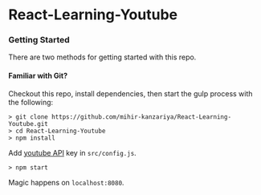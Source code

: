 # React-Learning-Youtube

### Getting Started

There are two methods for getting started with this repo.

#### Familiar with Git?
Checkout this repo, install dependencies, then start the gulp process with the following:

```
> git clone https://github.com/mihir-kanzariya/React-Learning-Youtube.git
> cd React-Learning-Youtube
> npm install
```
Add [youtube API](https://developers.google.com/youtube/v3/getting-started) key in `src/config.js`.

```
> npm start
```
Magic happens on `localhost:8080`.